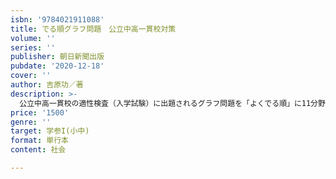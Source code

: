 ```yaml
---
isbn: '9784021911088'
title: でる順グラフ問題　公立中高一貫校対策
volume: ''
series: ''
publisher: 朝日新聞出版
pubdate: '2020-12-18'
cover: ''
author: 吉原功／著
description: >-
  公立中高一貫校の適性検査（入学試験）に出題されるグラフ問題を「よくでる順」に11分野掲載。基礎知識の解説＋問題という構成で、テストで戦える実践力を身につけられる。
price: '1500'
genre: ''
target: 学参I(小中)
format: 単行本
content: 社会

---
```

